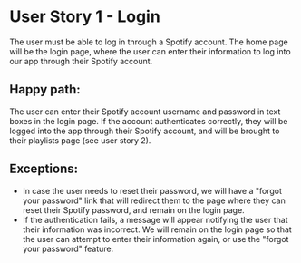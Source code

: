 # User Story 1 - Login
The user must be able to log in through a Spotify account. The home page will be the login page, where the user can enter their information to log into our app through their Spotify account.

## Happy path:
The user can enter their Spotify account username and password in text boxes in the login page. If the account authenticates correctly, they will be logged into the app through their Spotify account, and will be brought to their playlists page (see user story 2).

## Exceptions:
- In case the user needs to reset their password, we will have a "forgot your password" link that will redirect them to the page where they can reset their Spotify password, and remain on the login page. 
- If the authentication fails, a message will appear notifying the user that their information was incorrect. We will remain on the login page so that the user can attempt to enter their information again, or use the "forgot your password" feature.